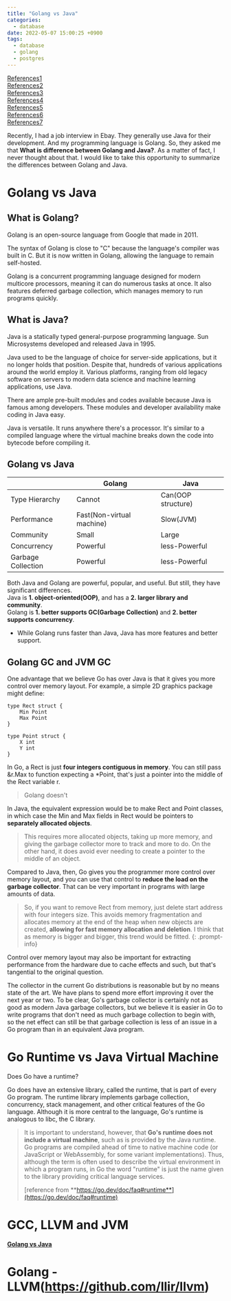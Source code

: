 ```yaml
---
title: "Golang vs Java"
categories:
  - database
date: 2022-05-07 15:00:25 +0900
tags:
  - database
  - golang
  - postgres
---
```


[References1](http://goog-perftools.sourceforge.net/doc/tcmalloc.html)    
[References2](https://stackoverflow.com/questions/14322724/what-is-the-go-language-garbage-collection-approach-compared-to-others)     
[References3](https://groups.google.com/g/golang-nuts/c/m7IFRYnI-L4)     
[References4](https://go.dev/doc/faq#runtime)     
[References5](https://www.turing.com/blog/golang-vs-java-which-language-is-best/)    
[References6](https://velog.io/@kineo2k/Go-언어의-GC)     
[References7](https://engineering.linecorp.com/ko/blog/go-gc/)     

Recently, I had a job interview in Ebay. They generally use Java for their development. And my programming language is Golang. So, they asked me that **What is difference between Golang and Java?**. As a matter of fact, I never thought about that. I would like to take this opportunity to summarize the differences between Golang and Java.

# Golang vs Java
## What is Golang?
Golang is an open-source language from Google that made in 2011.

The syntax of Golang is close to "C" because the language's compiler was built in C. But it is now written in Golang, allowing the language to remain self-hosted.

Golang is a concurrent programming language designed for modern multicore processors, meaning it can do numerous tasks at once. It also features deferred garbage collection, which manages memory to run programs quickly.

## What is Java?
Java is a statically typed general-purpose programming language. Sun Microsystems developed and released Java in 1995. 

Java used to be the language of choice for server-side applications, but it no longer holds that position. Despite that, hundreds of various applications around the world employ it. Various platforms, ranging from old legacy software on servers to modern data science and machine learning applications, use Java. 

There are ample pre-built modules and codes available because Java is famous among developers. These modules and developer availability make coding in Java easy.

Java is versatile. It runs anywhere there's a processor. It's similar to a compiled language where the virtual machine breaks down the code into bytecode before compiling it. 

## Golang vs Java

|                    | Golang                    | Java               |
| ------------------ | ------------------------- | ------------------ |
| Type Hierarchy     | Cannot                    | Can(OOP structure) |
| Performance        | Fast(Non-virtual machine) | Slow(JVM)          |
| Community          | Small                     | Large              |
| Concurrency        | Powerful                  | less-Powerful      |
| Garbage Collection | Powerful                  | less-Powerful      |

Both Java and Golang are powerful, popular, and useful. But still, they have significant differences.    
Java is **1. object-oriented(OOP)**, and has a **2. larger library and community**.   
Golang is **1. better supports GC(Garbage Collection)** and **2. better supports concurrency**.
* While Golang runs faster than Java, Java has more features and better support.

## Golang GC and JVM GC
One advantage that we believe Go has over Java is that it gives you more control over memory layout. For example, a simple 2D graphics package might define:
```
type Rect struct {
    Min Point
    Max Point
}

type Point struct {
    X int
    Y int
}
```
In Go, a Rect is just **four integers contiguous in memory**. You can still pass &r.Max to function expecting a *Point, that's just a pointer into the middle of the Rect variable r.
> Golang doesn't 

In Java, the equivalent expression would be to make Rect and Point classes, in which case the Min and Max fields in Rect would be pointers to **separately allocated objects**.
> This requires more allocated objects, taking up more memory, and giving the garbage collector more to track and more to do. On the other hand, it does avoid ever needing to create a pointer to the middle of an object.

Compared to Java, then, Go gives you the programmer more control over memory layout, and you can use that control to **reduce the load on the garbage collector**. That can be very important in programs with large amounts of data. 

> So, if you want to remove Rect from memory, just delete start address with four integers size. This avoids memory fragmentation and allocates memory at the end of the heap when new objects are created, **allowing for fast memory allocation and deletion**. I think that as memory is bigger and bigger, this trend would be fitted.
{: .prompt-info}



Control over memory layout may also be important for extracting performance from the hardware due to cache effects and such, but that's tangential to the original question.

The collector in the current Go distributions is reasonable but by no means state of the art. We have plans to spend more effort improving it over the next year or two. To be clear, Go's garbage collector is certainly not as good as modern Java garbage collectors, but we believe it is easier in Go to write programs that don't need as much garbage collection to begin with, so the net effect can still be that garbage collection is less of an issue in a Go program than in an equivalent Java program.



# Go Runtime vs Java Virtual Machine
Does Go have a runtime?

Go does have an extensive library, called the runtime, that is part of every Go program. The runtime library implements garbage collection, concurrency, stack management, and other critical features of the Go language. Although it is more central to the language, Go's runtime is analogous to libc, the C library.

> It is important to understand, however, that **Go's runtime does not include a virtual machine**, such as is provided by the Java runtime. Go programs are compiled ahead of time to native machine code (or JavaScript or WebAssembly, for some variant implementations). Thus, although the term is often used to describe the virtual environment in which a program runs, in Go the word "runtime" is just the name given to the library providing critical language services.
> 
> [reference from **https://go.dev/doc/faq#runtime**](https://go.dev/doc/faq#runtime)

# GCC, LLVM and JVM
[**Golang vs Java**](https://www.turing.com/blog/golang-vs-java-which-language-is-best/)


# Golang - LLVM(https://github.com/llir/llvm)